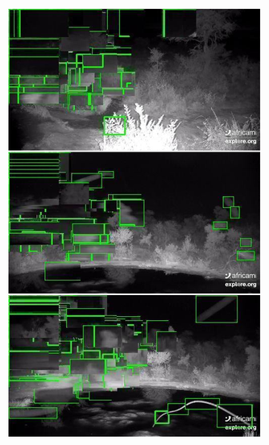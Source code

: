 ![20200616-231431-234436](in/20200616/20200616-231431-234436_0_.jpg)
![20200616-234441-000001](in/20200616/20200616-234441-000001_0_.jpg)
![20200617-000006-003011](in/20200617/20200617-000006-003011_0_.jpg)

